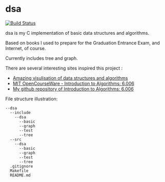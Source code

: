 # dsa

[![Build Status](https://travis-ci.org/hyqLeonardo/dsa.svg?branch=master)](https://travis-ci.org/hyqLeonardo/dsa)

dsa is my C implementation of basic data structures and algorithms.

Based on books I used to prepare for the Graduation Entrance Exam, and Internet, of course.

Currently includes tree and graph.

There are several interesting sites inspired this project :
- [Amazing visulisation of data structures and algorithms](https://visualgo.net/)
- [MIT OpenCourseWare - Introduction to Algorithms: 6.006](https://ocw.mit.edu/courses/electrical-engineering-and-computer-science/6-006-introduction-to-algorithms-fall-2011/index.htm)
- [My github repository of Introduction to Algorithms: 6.006](https://github.com/hyqLeonardo/algorithm.git)

File structure illustration:

```
--dsa
  --include
    --dsa
      --basic
      --graph
      --test
      --tree
  --src
    --dsa
      --basic
      --graph
      --test
      --tree
  .gitignore
  Makefile
  README.md

```
